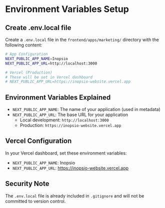 # Environment Variables Setup

## Create .env.local file

Create a `.env.local` file in the `frontend/apps/marketing/` directory with the following content:

```bash
# App Configuration
NEXT_PUBLIC_APP_NAME=Inopsio
NEXT_PUBLIC_APP_URL=http://localhost:3000

# Vercel (Production)
# These will be set in Vercel dashboard
# NEXT_PUBLIC_APP_URL=https://inopsio-website.vercel.app
```

## Environment Variables Explained

- `NEXT_PUBLIC_APP_NAME`: The name of your application (used in metadata)
- `NEXT_PUBLIC_APP_URL`: The base URL for your application
  - Local development: `http://localhost:3000`
  - Production: `https://inopsio-website.vercel.app`

## Vercel Configuration

In your Vercel dashboard, set these environment variables:
- `NEXT_PUBLIC_APP_NAME`: Inopsio
- `NEXT_PUBLIC_APP_URL`: https://inopsio-website.vercel.app

## Security Note

The `.env.local` file is already included in `.gitignore` and will not be committed to version control.
